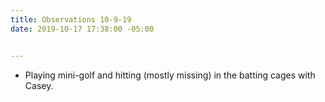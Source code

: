 ```yaml
---
title: Observations 10-9-19
date: 2019-10-17 17:38:00 -05:00


---
```


- Playing mini-golf and hitting (mostly missing) in the batting cages with Casey.